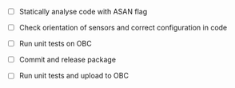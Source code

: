 - [ ] Statically analyse code with ASAN flag

- [ ] Check orientation of sensors and correct configuration in code

- [ ] Run unit tests on OBC

- [ ] Commit and release package

- [ ] Run unit tests and upload to OBC
